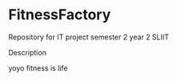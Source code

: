 # FitnessFactory
Repository for IT project semester 2 year 2 SLIIT

Description

yoyo fitness is life

